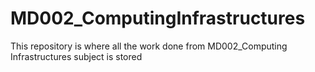 # MD002_ComputingInfrastructures

This repository is where all the work done from MD002_Computing Infrastructures subject is stored
